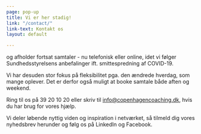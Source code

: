 ```yaml
---
page: pop-up
title: Vi er her stadig!
link: "/contact/"
link-text: Kontakt os
layout: default

---
```

og afholder fortsat samtaler - nu telefonisk eller online, idet vi følger Sundhedsstyrelsens anbefalinger ift. smittespredning af COVID-19. 

Vi har desuden stor fokus på fleksibilitet pga. den ændrede hverdag, som mange oplever. Det er derfor også muligt at booke samtale både aften og weekend. 

Ring til os på 39 20 10 20 eller skriv til info@copenhagencoaching.dk, hvis du har brug for vores hjælp.

Vi deler løbende nyttig viden og inspiration i netværket, så tilmeld dig vores nyhedsbrev herunder og følg os på LinkedIn og Facebook.